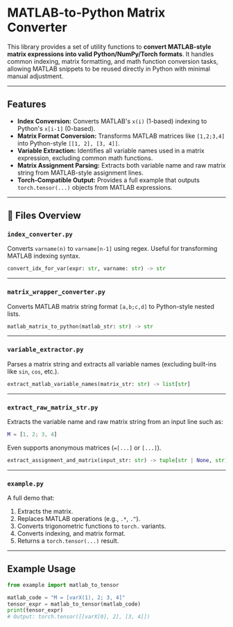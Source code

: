 # MATLAB-to-Python Matrix Converter

This library provides a set of utility functions to **convert MATLAB-style matrix expressions into valid Python/NumPy/Torch formats**. It handles common indexing, matrix formatting, and math function conversion tasks, allowing MATLAB snippets to be reused directly in Python with minimal manual adjustment.

---

## Features

- **Index Conversion:** Converts MATLAB's `x(i)` (1-based) indexing to Python's `x[i-1]` (0-based).
- **Matrix Format Conversion:** Transforms MATLAB matrices like `[1,2;3,4]` into Python-style `[[1, 2], [3, 4]]`.
- **Variable Extraction:** Identifies all variable names used in a matrix expression, excluding common math functions.
- **Matrix Assignment Parsing:** Extracts both variable name and raw matrix string from MATLAB-style assignment lines.
- **Torch-Compatible Output:** Provides a full example that outputs `torch.tensor(...)` objects from MATLAB expressions.

---

## 📁 Files Overview

### `index_converter.py`

Converts `varname(n)` to `varname[n-1]` using regex. Useful for transforming MATLAB indexing syntax.

```python
convert_idx_for_var(expr: str, varname: str) -> str
```

---

### `matrix_wrapper_converter.py`

Converts MATLAB matrix string format `[a,b;c,d]` to Python-style nested lists.

```python
matlab_matrix_to_python(matlab_str: str) -> str
```

---

### `variable_extractor.py`

Parses a matrix string and extracts all variable names (excluding built-ins like `sin`, `cos`, etc.).

```python
extract_matlab_variable_names(matrix_str: str) -> list[str]
```

---

### `extract_raw_matrix_str.py`

Extracts the variable name and raw matrix string from an input line such as:

```matlab
M = [1, 2; 3, 4]
```

Even supports anonymous matrices (`=[...]` or `[...]`).

```python
extract_assignment_and_matrix(input_str: str) -> tuple[str | None, str]
```

---

### `example.py`

A full demo that:
1. Extracts the matrix.
2. Replaces MATLAB operations (e.g., `.*`, `.^`).
3. Converts trigonometric functions to `torch.` variants.
4. Converts indexing, and matrix format.
5. Returns a `torch.tensor(...)` result.

---

## Example Usage

```python
from example import matlab_to_tensor

matlab_code = "M = [varX(1), 2; 3, 4]"
tensor_expr = matlab_to_tensor(matlab_code)
print(tensor_expr)
# Output: torch.tensor([[varX[0], 2], [3, 4]])
```
